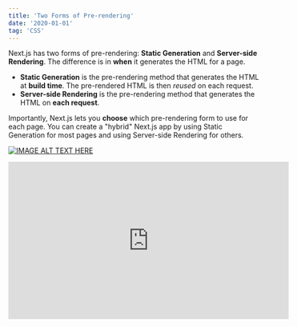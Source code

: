 ```yaml
---
title: 'Two Forms of Pre-rendering'
date: '2020-01-01'
tag: 'CSS'
---
```


Next.js has two forms of pre-rendering: **Static Generation** and **Server-side Rendering**. The difference is in **when** it generates the HTML for a page.

- **Static Generation** is the pre-rendering method that generates the HTML at **build time**. The pre-rendered HTML is then _reused_ on each request.
- **Server-side Rendering** is the pre-rendering method that generates the HTML on **each request**.

Importantly, Next.js lets you **choose** which pre-rendering form to use for each page. You can create a "hybrid" Next.js app by using Static Generation for most pages and using Server-side Rendering for others.

[![IMAGE ALT TEXT HERE](https://img.youtube.com/vi/YOUTUBE_VIDEO_ID_HERE/0.jpg)](https://www.youtube.com/watch?v=YOUTUBE_VIDEO_ID_HERE)

<iframe width="560" height="315" src="https://www.youtube.com/embed/BzSpw0ojxy0" frameborder="0" allow="accelerometer; autoplay; clipboard-write; encrypted-media; gyroscope; picture-in-picture" allowfullscreen></iframe>
